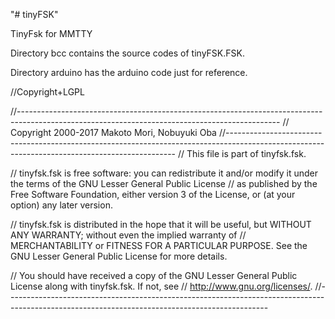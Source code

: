 "# tinyFSK" 


TinyFsk for MMTTY

Directory bcc contains the source codes of tinyFSK.FSK.

Directory arduino has the arduino code just for reference.

//Copyright+LGPL

//----------------------------------------------------------------------------------------------------------------------------------------------- // Copyright 2000-2017 Makoto Mori, Nobuyuki Oba //----------------------------------------------------------------------------------------------------------------------------------------------- // This file is part of tinyfsk.fsk.

// tinyfsk.fsk is free software: you can redistribute it and/or modify it under the terms of the GNU Lesser General Public License // as published by the Free Software Foundation, either version 3 of the License, or (at your option) any later version.

// tinyfsk.fsk is distributed in the hope that it will be useful, but WITHOUT ANY WARRANTY; without even the implied warranty of // MERCHANTABILITY or FITNESS FOR A PARTICULAR PURPOSE. See the GNU Lesser General Public License for more details.

// You should have received a copy of the GNU Lesser General Public License along with tinyfsk.fsk. If not, see // http://www.gnu.org/licenses/. //-----------------------------------------------------------------------------------------------------------------------------------------------
